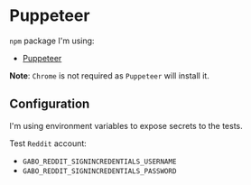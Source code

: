 # Puppeteer

`npm` package I'm using:

- [Puppeteer][npm-puppeteer]

**Note**: `Chrome` is not required as `Puppeteer` will install it.

## Configuration

I'm using environment variables to expose secrets to the tests.

Test `Reddit` account:

- `GABO_REDDIT_SIGNINCREDENTIALS_USERNAME`
- `GABO_REDDIT_SIGNINCREDENTIALS_PASSWORD`

[npm-puppeteer]: https://www.npmjs.com/package/puppeteer
